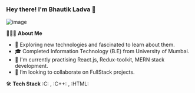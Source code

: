 ### Hey there! I'm Bhautik Ladva 👋


![image](https://github.com/BhautikLadva/BhautikLadva/assets/72602198/8c068299-d004-49e0-a01a-fff7882211db)

👨🏻‍💻  **About Me**
- 🤔   Exploring new technologies and fascinated to learn about them.
- 🎓   Completed Information Technology (B.E) from University of Mumbai.
- 🌱   I'm currently practising React.js, Redux-toolkit, MERN stack development.
- 👯   I’m looking to collaborate on FullStack projects.


🛠  **Tech Stack**
:C: , :C++: , :HTML:


<!--
**BhautikLadva/BhautikLadva** is a ✨ _special_ ✨ repository because its `README.md` (this file) appears on your GitHub profile.

Here are some ideas to get you started:

- 🔭 I’m currently working on ...
- 🌱 I’m currently learning ...
- 👯 I’m looking to collaborate on ...
- 🤔 I’m looking for help with ...
- 💬 Ask me about ...
- 📫 How to reach me: ...
- 😄 Pronouns: ...
- ⚡ Fun fact: ...
-->
